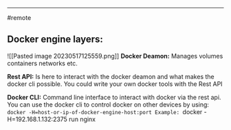 ****
#remote

## Docker engine layers:
![[Pasted image 20230517125559.png]]
**Docker Deamon:**
Manages volumes containers networks etc.

**Rest API:**
Is here to interact with the docker deamon and what makes the docker cli possible.
You could write your own docker tools with the Rest API

**Docker CLI:**
Command line interface to interact with docker via the rest api.
You can use the docker cli to control docker on other devices by using:
`docker -H=host-or-ip-of-docker-engine-host:port
Example:
`docker -H=192.168.1.132:2375 run nginx